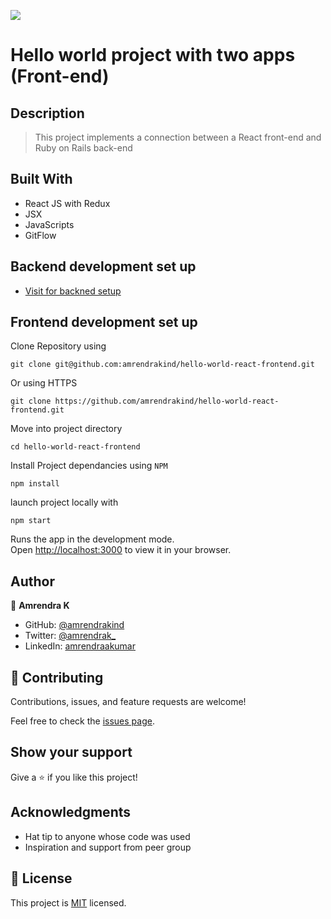 ![](https://img.shields.io/badge/Microverse-blueviolet)

# Hello world project with two apps (Front-end)

## Description

> This project implements a connection between a React front-end and Ruby on Rails back-end

## Built With

- React JS with Redux
- JSX
- JavaScripts
- GitFlow

## Backend development set up

  - [Visit for backned setup](https://github.com/amrendrakind/hello-world-rails-backend/tree/dev)

## Frontend development set up

Clone Repository using

`git clone git@github.com:amrendrakind/hello-world-react-frontend.git`

Or using HTTPS

`git clone https://github.com/amrendrakind/hello-world-react-frontend.git`

Move into project directory

`cd hello-world-react-frontend`

Install Project dependancies using `NPM`

`npm install`

launch project locally with

`npm start`

Runs the app in the development mode.\
Open [http://localhost:3000](http://localhost:3000) to view it in your browser.

## Author

👤 **Amrendra K**

- GitHub: [@amrendrakind](https://github.com/amrendrakind)
- Twitter: [@amrendrak_](https://twitter.com/amrendrak_)
- LinkedIn: [amrendraakumar](https://linkedin.com/in/amrendraakumar)

## 🤝 Contributing

Contributions, issues, and feature requests are welcome!

Feel free to check the [issues page](https://github.com/amrendrakind/hello-world-react-frontend/issues).

## Show your support

Give a ⭐️ if you like this project!

## Acknowledgments

- Hat tip to anyone whose code was used
- Inspiration and support from peer group

## 📝 License

This project is [MIT](./LICENSE) licensed.